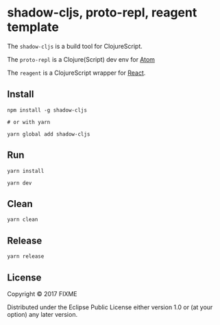 # shadow-cljs, proto-repl, reagent template

The `shadow-cljs` is a build tool for ClojureScript.

The `proto-repl` is a Clojure(Script) dev env for [Atom](https://atom.io/)

The `reagent` is a ClojureScript wrapper for [React](https://reactjs.org/).

## Install
``` shell
npm install -g shadow-cljs

# or with yarn

yarn global add shadow-cljs
```

## Run

``` shell
yarn install

yarn dev
```

## Clean

``` shell
yarn clean
```

## Release

``` shell
yarn release
```

## License

Copyright © 2017 FIXME

Distributed under the Eclipse Public License either version 1.0 or (at
your option) any later version.

